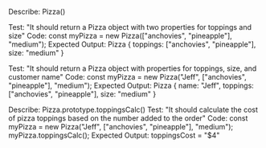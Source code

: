 Describe: Pizza()

Test: "It should return a Pizza object with two properties for toppings and size"
Code: const myPizza = new Pizza(["anchovies", "pineapple"], "medium");
Expected Output: Pizza { toppings: ["anchovies", "pineapple"], size: "medium" }

Test: "It should return a Pizza object with properties for toppings, size, and customer name"
Code: const myPizza = new Pizza("Jeff", ["anchovies", "pineapple"], "medium");
Expected Output: Pizza { name: "Jeff", toppings: ["anchovies", "pineapple"], size: "medium" }


Describe: Pizza.prototype.toppingsCalc()
Test: "It should calculate the cost of pizza toppings based on the number added to the order"
Code: 
const myPizza = new Pizza("Jeff", ["anchovies", "pineapple"], "medium");
myPizza.toppingsCalc();
Expected Output: toppingsCost = "$4"
